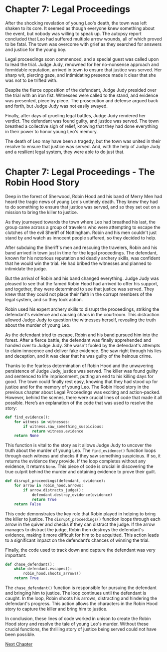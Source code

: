 # Chapter 7: Legal Proceedings

After the shocking revelation of young Leo's death, the town was left shaken to its core. It seemed as though everyone knew something about the event, but nobody was willing to speak up. The autopsy report concluded that Leo had suffered multiple arrow wounds, all of which proved to be fatal. The town was overcome with grief as they searched for answers and justice for the young boy.

Legal proceedings soon commenced, and a special guest was called upon to lead the trial. Judge Judy, renowned for her no-nonsense approach and formidable reputation, arrived in town to ensure that justice was served. Her sharp wit, piercing gaze, and intimidating presence made it clear that she was not to be trifled with.

Despite the fierce opposition of the defendant, Judge Judy presided over the trial with an iron fist. Witnesses were called to the stand, and evidence was presented, piece by piece. The prosecution and defense argued back and forth, but Judge Judy was not easily swayed.

Finally, after days of grueling legal battles, Judge Judy rendered her verdict. The defendant was found guilty, and justice was served. The town breathed a collective sigh of relief, knowing that they had done everything in their power to honor young Leo's memory.

The death of Leo may have been a tragedy, but the town was united in their resolve to ensure that justice was served. And, with the help of Judge Judy and a resilient legal system, they were able to do just that.
# Chapter 7: Legal Proceedings - The Robin Hood Story

Deep in the forest of Sherwood, Robin Hood and his band of Merry Men had heard the tragic news of young Leo's untimely death. They knew they had to do something to ensure that justice was served, and so they set out on a mission to bring the killer to justice.

As they journeyed towards the town where Leo had breathed his last, the group came across a group of travelers who were attempting to escape the clutches of the evil Sheriff of Nottingham. Robin and his men couldn't just stand by and watch as innocent people suffered, so they decided to help.

After subduing the Sheriff's men and rescuing the travelers, Robin and his band arrived in town just in time for the legal proceedings. The defendant, known for his notorious reputation and deadly archery skills, was confident that he would win the trial. He had bribed the witnesses and planned to intimidate the judge.

But the arrival of Robin and his band changed everything. Judge Judy was pleased to see that the famed Robin Hood had arrived to offer his support, and together, they were determined to see that justice was served. They knew that they could not place their faith in the corrupt members of the legal system, and so they took action.

Robin used his expert archery skills to disrupt the proceedings, striking the defendant's evidence and causing chaos in the courtroom. This distraction allowed Judge Judy to question the witnesses herself, revealing the truth about the murder of young Leo.

As the defendant tried to escape, Robin and his band pursued him into the forest. After a fierce battle, the defendant was finally apprehended and handed over to Judge Judy. She wasn't fooled by the defendant's attempts to claim innocence and deliver fake evidence. She saw right through his lies and deception, and it was clear that he was guilty of the heinous crime.

Thanks to the fearless determination of Robin Hood and the unwavering persistence of Judge Judy, justice was served. The killer was found guilty and sentenced to life imprisonment, putting an end to his killing days for good. The town could finally rest easy, knowing that they had stood up for justice and for the memory of young Leo.
The Robin Hood story in the previous chapter about Legal Proceedings was exciting and action-packed. However, behind the scenes, there were crucial lines of code that made it all possible. Here’s an explanation of the code that was used to resolve the story:

```python
def find_evidence():
    for witness in witnesses:
        if witness.saw_something_suspicious:
            return witness.evidence
    return None
```

This function is vital to the story as it allows Judge Judy to uncover the truth about the murder of young Leo. The `find_evidence()` function loops through each witness and checks if they saw something suspicious. If so, it returns the evidence they provide. If the loop completes without any evidence, it returns `None`. This piece of code is crucial in discovering the true culprit behind the murder and obtaining evidence to prove their guilt.

```python
def disrupt_proceedings(defendant, evidence):
    for arrow in robin_hood.arrows:
        if arrow.distracts_judge():
            defendant.destroy_evidence(evidence)
            return True
    return False
```

This code demonstrates the key role that Robin played in helping to bring the killer to justice. The `disrupt_proceedings()` function loops through each arrow in the quiver and checks if they can distract the judge. If the arrow manages to distract the judge, Robin then destroys the defendant's evidence, making it more difficult for him to be acquitted. This action leads to a significant impact on the defendant’s chances of winning the trial.

Finally, the code used to track down and capture the defendant was very important:

```python
def chase_defendant():
    while defendant.escapes():
        robin_hood.shoots_arrows()
    return True
```

The `chase_defendant()` function is responsible for pursuing the defendant and bringing him to justice. The loop continues until the defendant is caught. In the loop, Robin shoots his arrows, distracting and hindering the defendant's progress. This action allows the characters in the Robin Hood story to capture the killer and bring him to justice.

In conclusion, these lines of code worked in unison to create the Robin Hood story and resolve the tale of young Leo's murder. Without these crucial functions, the thrilling story of justice being served could not have been possible.


[Next Chapter](08_Chapter08.md)